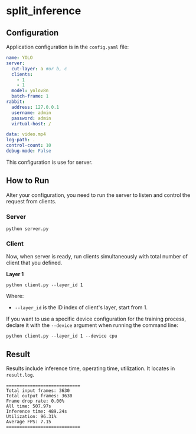 # split_inference

## Configuration
Application configuration is in the `config.yaml` file:
```yaml
name: YOLO
server:
  cut-layer: a #or b, c
  clients:
    - 1
    - 1
  model: yolov8n
  batch-frame: 1
rabbit:
  address: 127.0.0.1
  username: admin
  password: admin
  virtual-host: /

data: video.mp4
log-path: .
control-count: 10
debug-mode: False
```
This configuration is use for server.

## How to Run
Alter your configuration, you need to run the server to listen and control the request from clients.
### Server
```commandline
python server.py
```
### Client
Now, when server is ready, run clients simultaneously with total number of client that you defined.

**Layer 1**

```commandline
python client.py --layer_id 1 
```
Where:
- `--layer_id` is the ID index of client's layer, start from 1.

If you want to use a specific device configuration for the training process, declare it with the `--device` argument when running the command line:
```commandline
python client.py --layer_id 1 --device cpu
```

## Result
Results include inference time, operating time, utilization. It locates in `result.log`.  
```text
============================
Total input frames: 3630
Total output frames: 3630
Frame drop rate: 0.00%
All time: 507.97s
Inference time: 489.24s
Utilization: 96.31%
Average FPS: 7.15
============================

```

